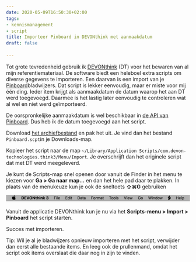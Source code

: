```yaml
---
date: 2020-05-09T16:50:30+02:00
tags:
- kennismanagement
- script
title: Importeer Pinboard in DEVONthink met aanmaakdatum
draft: false

---
```

Tot grote tevredenheid gebruik ik [DEVONthink](https://www.devontechnologies.com/apps/devonthink) (DT) voor het bewaren van al mijn referentiemateriaal. De software biedt een heleboel extra scripts om diverse gegevens te importeren. Een daarvan is een import van je [Pinboard](https://pinboard.in/)bladwijzers. Dat script is lekker eenvoudig, maar er miste voor mij één ding. Ieder item krijgt als aanmaakdatum de datum waarop het aan DT werd toegevoegd. Daarmee is het lastig later eenvoudig te controleren wat al wel en niet werd geïmporteerd.

De oorspronkelijke aanmaakdatum is wel beschikbaar in [de API van Pinboard](https://pinboard.in/api). Dus heb ik de datum toegevoegd aan het script.

Download [het archiefbestand](Pinboard.scpt.zip) en pak het uit. Je vind dan het bestand `Pinboard.scpt`in je Downloads-map.

Kopieer het script naar de map `~/Library/Application Scripts/com.devon-technologies.think3/Menu/Import`. Je overschrijft dan het originele script dat met DT werd meegeleverd.

Je kunt de Scripts-map snel openen door vanuit de Finder in het menu te kiezen voor **Ga > Ga naar map…** en dan het hele pad daar te plakken. In plaats van de menukeuze kun je ook de sneltoets **⇧⌘G** gebruiken

![DEVONthink scripts menu](DEVONthink-Scripts-Menu.png)

Vanuit de applicatie DEVONthink kun je nu via het **Scripts-menu > Import > Pinboard** het script starten.

Succes met importeren.

Tip: Wil je al je bladwijzers opnieuw importeren met het script, verwijder dan eerst alle bestaande items. En leeg ook de prullenmand, omdat het script ook items overslaat die daar nog in zijn te vinden.
